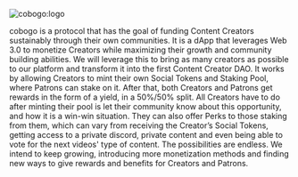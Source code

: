 ![cobogo:logo](https://cobogo.social/_next/image?url=%2Flogos%2Fcobogo-logo.svg&w=256&q=75)

cobogo is a protocol that has the goal of funding Content Creators sustainably through their own communities. It is a dApp that leverages Web 3.0 to monetize Creators while maximizing their growth and community building abilities. We will leverage this to bring as many creators as possible to our platform and transform it into the first Content Creator DAO.
It works by allowing Creators to mint their own Social Tokens and Staking Pool, where Patrons can stake on it. After that, both Creators and Patrons get rewards in the form of a yield, in a 50%/50% split.
All Creators have to do after minting their pool is let their community know about this opportunity, and how it is a win-win situation. They can also offer Perks to those staking from them, which can vary from receiving the Creator’s Social Tokens, getting access to a private discord, private content and even being able to vote for the next videos' type of content. The possibilities are endless.
We intend to keep growing, introducing more monetization methods and finding new ways to give rewards and benefits for Creators and Patrons. 

